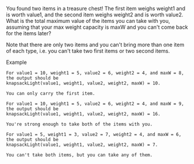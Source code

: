 You found two items in a treasure chest! The first item weighs weight1 and is worth value1, and the second item weighs weight2 and is worth value2. What is the total maximum value of the items you can take with you, assuming that your max weight capacity is maxW and you can't come back for the items later?

Note that there are only two items and you can't bring more than one item of each type, i.e. you can't take two first items or two second items.

Example

    For value1 = 10, weight1 = 5, value2 = 6, weight2 = 4, and maxW = 8, the output should be
    knapsackLight(value1, weight1, value2, weight2, maxW) = 10.

    You can only carry the first item.

    For value1 = 10, weight1 = 5, value2 = 6, weight2 = 4, and maxW = 9, the output should be
    knapsackLight(value1, weight1, value2, weight2, maxW) = 16.

    You're strong enough to take both of the items with you.

    For value1 = 5, weight1 = 3, value2 = 7, weight2 = 4, and maxW = 6, the output should be
    knapsackLight(value1, weight1, value2, weight2, maxW) = 7.

    You can't take both items, but you can take any of them.
